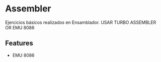 # Assembler
  Ejercicios básicos realizados en Ensamblador.
  USAR TURBO ASSEMBLER OR EMU 8086

## Features
* EMU 8086
